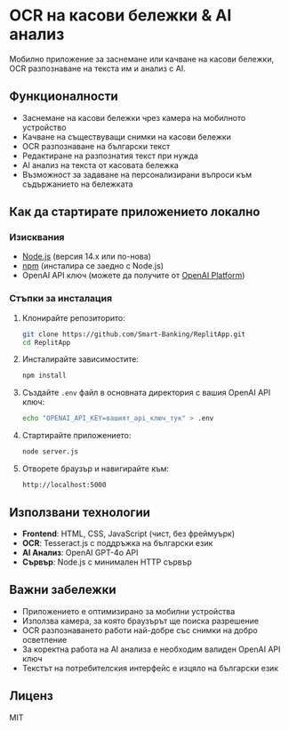 # OCR на касови бележки & AI анализ

Мобилно приложение за заснемане или качване на касови бележки, OCR разпознаване на текста им и анализ с AI.

## Функционалности

* Заснемане на касови бележки чрез камера на мобилното устройство
* Качване на съществуващи снимки на касови бележки
* OCR разпознаване на български текст
* Редактиране на разпознатия текст при нужда
* AI анализ на текста от касовата бележка
* Възможност за задаване на персонализирани въпроси към съдържанието на бележката

## Как да стартирате приложението локално

### Изисквания

- [Node.js](https://nodejs.org/) (версия 14.x или по-нова)
- [npm](https://www.npmjs.com/) (инсталира се заедно с Node.js)
- OpenAI API ключ (можете да получите от [OpenAI Platform](https://platform.openai.com/api-keys))

### Стъпки за инсталация

1. Клонирайте репозиторито:
   ```bash
   git clone https://github.com/Smart-Banking/ReplitApp.git
   cd ReplitApp
   ```

2. Инсталирайте зависимостите:
   ```bash
   npm install
   ```

3. Създайте `.env` файл в основната директория с вашия OpenAI API ключ:
   ```bash
   echo "OPENAI_API_KEY=вашият_api_ключ_тук" > .env
   ```

4. Стартирайте приложението:
   ```bash
   node server.js
   ```

5. Отворете браузър и навигирайте към:
   ```
   http://localhost:5000
   ```

## Използвани технологии

* **Frontend**: HTML, CSS, JavaScript (чист, без фреймуърк)
* **OCR**: Tesseract.js с поддръжка на български език
* **AI Анализ**: OpenAI GPT-4o API
* **Сървър**: Node.js с минимален HTTP сървър

## Важни забележки

* Приложението е оптимизирано за мобилни устройства
* Използва камера, за която браузърът ще поиска разрешение
* OCR разпознаването работи най-добре със снимки на добро осветление
* За коректна работа на AI анализа е необходим валиден OpenAI API ключ
* Текстът на потребителския интерфейс е изцяло на български език

## Лиценз

MIT